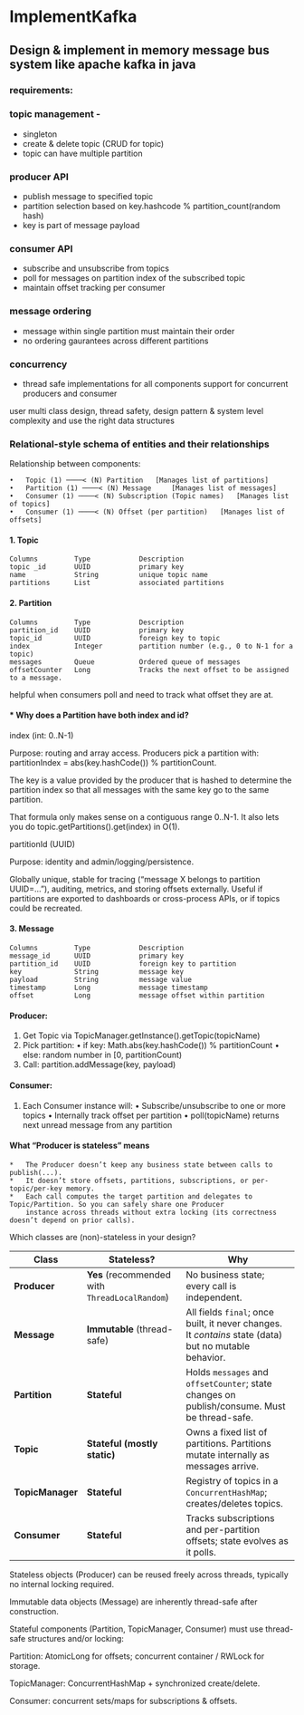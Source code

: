 # ImplementKafka

## Design & implement in memory message bus system like apache kafka in java

### requirements:

### topic management -
- singleton
- create & delete topic (CRUD for topic)
- topic can have multiple partition

### producer API
- publish message to specified topic
- partition selection based on key.hashcode % partition_count(random hash)
- key is part of message payload

### consumer API
- subscribe and unsubscribe  from topics
- poll for messages on partition index of the subscribed topic
- maintain offset tracking per consumer

### message ordering

- message within single partition must maintain their order
- no ordering gaurantees across different partitions

### concurrency
- thread safe implementations for all components
  support for concurrent producers and consumer

user multi class design, thread safety, design pattern & system level complexity
and use the right data structures


### Relational-style schema of entities and their relationships

Relationship between components:

    •	Topic (1) ────< (N) Partition   [Manages list of partitions]
    •	Partition (1) ────< (N) Message     [Manages list of messages]
    •	Consumer (1) ────< (N) Subscription (Topic names)   [Manages list of topics]
    •	Consumer (1) ────< (N) Offset (per partition)   [Manages list of offsets]

#### 1. Topic


    Columns         Type            Description
    topic _id       UUID            primary key
    name            String          unique topic name
    partitions      List            associated partitions


#### 2. Partition


    Columns         Type            Description
    partition_id    UUID            primary key
    topic_id        UUID            foreign key to topic
    index           Integer         partition number (e.g., 0 to N-1 for a topic)
    messages        Queue           Ordered queue of messages
    offsetCounter   Long            Tracks the next offset to be assigned to a message.

helpful when consumers poll and need to track what offset they are at.

#### * Why does a Partition have both index and id?
index (int: 0..N-1)

Purpose: routing and array access.
Producers pick a partition with: partitionIndex = abs(key.hashCode()) % partitionCount.

The key is a value provided by the producer that is hashed to determine the partition index
so that all messages with the same key go to the same partition.

That formula only makes sense on a contiguous range 0..N-1.
It also lets you do topic.getPartitions().get(index) in O(1).

partitionId (UUID)

Purpose: identity and admin/logging/persistence.

Globally unique, stable for tracing (“message X belongs to partition UUID=...”), auditing, metrics, and storing
offsets externally.
Useful if partitions are exported to dashboards or cross-process APIs, or if topics could be recreated.


#### 3. Message


    Columns         Type            Description
    message_id      UUID            primary key
    partition_id    UUID            foreign key to partition
    key             String          message key
    payload         String          message value
    timestamp       Long            message timestamp
    offset          Long            message offset within partition


#### Producer:

1.  Get Topic via TopicManager.getInstance().getTopic(topicName)
2.	Pick partition:
      •	if key: Math.abs(key.hashCode()) % partitionCount
      •	else: random number in [0, partitionCount)
3.	Call: partition.addMessage(key, payload)

#### Consumer:

1.  Each Consumer instance will:
    •	Subscribe/unsubscribe to one or more topics
    •	Internally track offset per partition
    •	poll(topicName) returns next unread message from any partition


#### What “Producer is stateless” means

    *   The Producer doesn’t keep any business state between calls to publish(...).
    *   It doesn’t store offsets, partitions, subscriptions, or per-topic/per-key memory.
    *   Each call computes the target partition and delegates to Topic/Partition. So you can safely share one Producer
        instance across threads without extra locking (its correctness doesn’t depend on prior calls).


Which classes are (non)-stateless in your design?

| Class            | Stateless?                                     | Why                                                                                                   |
| ---------------- | ---------------------------------------------- | ----------------------------------------------------------------------------------------------------- |
| **Producer**     | **Yes** (recommended with `ThreadLocalRandom`) | No business state; every call is independent.                                                         |
| **Message**      | **Immutable** (thread-safe)                    | All fields `final`; once built, it never changes. It *contains* state (data) but no mutable behavior. |
| **Partition**    | **Stateful**                                   | Holds `messages` and `offsetCounter`; state changes on publish/consume. Must be thread-safe.          |
| **Topic**        | **Stateful (mostly static)**                   | Owns a fixed list of partitions. Partitions mutate internally as messages arrive.                     |
| **TopicManager** | **Stateful**                                   | Registry of topics in a `ConcurrentHashMap`; creates/deletes topics.                                  |
| **Consumer**     | **Stateful**                                   | Tracks subscriptions and per-partition offsets; state evolves as it polls.                            |


Stateless objects (Producer) can be reused freely across threads, typically no internal locking required.

Immutable data objects (Message) are inherently thread-safe after construction.

Stateful components (Partition, TopicManager, Consumer) must use thread-safe structures and/or locking:

Partition: AtomicLong for offsets; concurrent container / RWLock for storage.

TopicManager: ConcurrentHashMap + synchronized create/delete.

Consumer: concurrent sets/maps for subscriptions & offsets.
